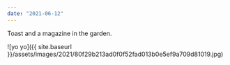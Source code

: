 ```yaml
---
date: "2021-06-12"
---
```


Toast and a magazine in the garden.

![yo yo]({{ site.baseurl }}/assets/images/2021/80f29b213ad0f0f52fad013b0e5ef9a709d81019.jpg)
